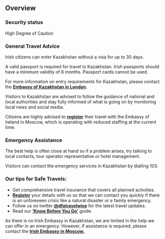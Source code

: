 ## Overview

### **Security status**

High Degree of Caution

### **General Travel Advice**

Irish citizens can enter Kazakhstan without a visa for up to 30 days.

A valid passport is required for travel to Kazakhstan. Irish passports should have a minimum validity of 6 months. Passport cards cannot be used.

For more information on entry requirements for Kazakhstan, please contact the [**Embassy of Kazakhstan in London**](https://www.gov.kz/memleket/entities/mfa-london?lang=en).

Visitors to Kazakhstan are advised to follow the guidance of national and local authorities and stay fully informed of what is going on by monitoring local news and social media.

Citizens are highly advised to [**register**](https://www.ireland.ie/en/dfa/overseas-travel/citizens-registration/) their travel with the Embassy of Ireland in Moscow, which is operating with reduced staffing at the current time.

### **Emergency Assistance**

The best help is often close at hand so if a problem arises, try talking to local contacts, tour operator representative or hotel management.

Visitors can contact the emergency services in Kazakhstan by dialling 103.

### **Our tips for Safe Travels:**

* Get comprehensive travel insurance that covers all planned activities.
* [**Register**](https://www.ireland.ie/en/dfa/overseas-travel/citizens-registration/) your details with us so that we can contact you quickly if there is an unforeseen crisis like a natural disaster or a family emergency.
* Follow us on twitter [**@dfatravelwise**](https://www.twitter.com/DFATravelWise) for the latest travel updates.
* Read our [**‘Know Before You Go’**](https://www.ireland.ie/en/dfa/overseas-travel/know-before-you-go/) guide.

As there is no Irish Embassy in Kazakhstan, we are limited in the help we can offer in an emergency. However, if assistance is required, please contact the [**Irish Embassy in Moscow.**](/en/moscow/)